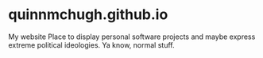 # quinnmchugh.github.io
My website
Place to display personal software projects and maybe express extreme political ideologies. Ya know, normal stuff.